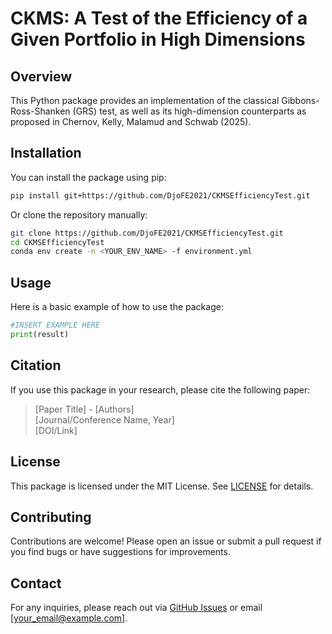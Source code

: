 # CKMS: A Test of the Efficiency of a Given Portfolio in High Dimensions

## Overview

This Python package provides an implementation of the classical Gibbons-Ross-Shanken (GRS) test, as well as its high-dimension counterparts as proposed in Chernov, Kelly, Malamud and Schwab (2025). 

## Installation

You can install the package using pip:

```bash
pip install git+https://github.com/DjoFE2021/CKMSEfficiencyTest.git
```

Or clone the repository manually:

```bash
git clone https://github.com/DjoFE2021/CKMSEfficiencyTest.git
cd CKMSEfficiencyTest
conda env create -n <YOUR_ENV_NAME> -f environment.yml
```

## Usage

Here is a basic example of how to use the package:

```python
#INSERT EXAMPLE HERE
print(result)
```

## Citation
If you use this package in your research, please cite the following paper:

> [Paper Title] - [Authors]  
> [Journal/Conference Name, Year]  
> [DOI/Link]

## License

This package is licensed under the MIT License. See [LICENSE](LICENSE) for details.

## Contributing

Contributions are welcome! Please open an issue or submit a pull request if you find bugs or have suggestions for improvements.

## Contact
For any inquiries, please reach out via [GitHub Issues](https://github.com/DjoFE2021/CKMSEfficiencyTest.git/issues) or email [your_email@example.com].

